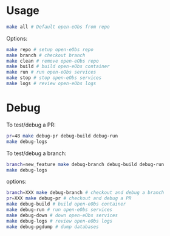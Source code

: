 # Usage

```sh
make all # Default open-eObs from repo
```

Options:
```sh
make repo # setup open-eObs repo
make branch # checkout branch
make clean # remove open-eObs repo
make build # build open-eObs container
make run # run open-eObs services
make stop # stop open-eObs services
make logs # review open-eObs logs
```

# Debug

To test/debug a PR:
```sh
pr=48 make debug-pr debug-build debug-run
make debug-logs
```

To test/debug a branch:
```sh
branch=new_feature make debug-branch debug-build debug-run
make debug-logs
```

options:
```sh
branch=XXX make debug-branch # checkout and debug a branch
pr=XXX make debug-pr # checkout and debug a PR
make debug-build # build open-eObs container
make debug-run # run open-eObs services
make debug-down # down open-eObs services
make debug-logs # review open-eObs logs
make debug-pgdump # dump databases
```
